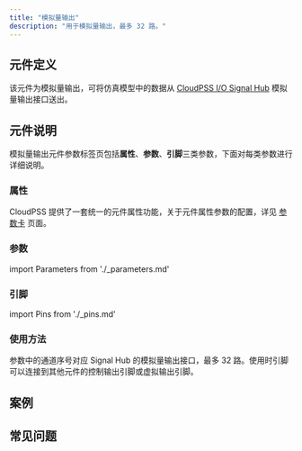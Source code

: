 ```yaml
---
title: "模拟量输出"
description: "用于模拟量输出，最多 32 路。"
---
```


## 元件定义

该元件为模拟量输出，可将仿真模型中的数据从 [CloudPSS I/O Signal Hub](../../../../../hardware/10-desktop-type/20-cloudpss-io-signal-hub/index.md) 模拟量输出接口送出。

## 元件说明

模拟量输出元件参数标签页包括**属性**、**参数**、**引脚**三类参数，下面对每类参数进行详细说明。

### 属性

CloudPSS 提供了一套统一的元件属性功能，关于元件属性参数的配置，详见 [参数卡](docs/documents/software/10-xstudio/20-simstudio/40-workbench/20-function-zone/30-design-tab/30-param-panel/index.md) 页面。

### 参数

import Parameters from './_parameters.md'

<Parameters/>

### 引脚

import Pins from './_pins.md'

<Pins/>

### 使用方法

参数中的通道序号对应 Signal Hub 的模拟量输出接口，最多 32 路。使用时引脚可以连接到其他元件的控制输出引脚或虚拟输出引脚。

## 案例

## 常见问题

